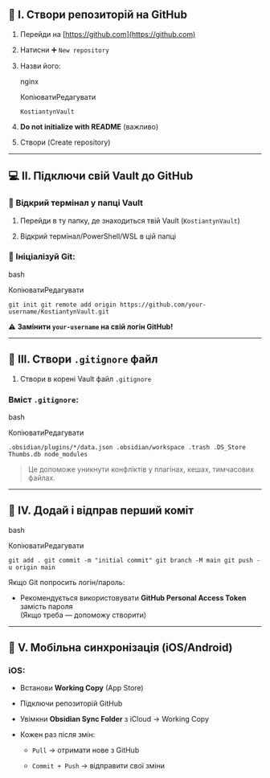 ## 🧱 **I. Створи репозиторій на GitHub**

1. Перейди на [https://github.com](https://github.com)
    
2. Натисни ➕ `New repository`
    
3. Назви його:
    
    nginx
    
    КопіюватиРедагувати
    
    `KostiantynVault`
    
4. **Do not initialize with README** (важливо)
    
5. Створи (Create repository)
    

---

## 💻 **II. Підключи свій Vault до GitHub**

### 🔧 Відкрий термінал у папці Vault

1. Перейди в ту папку, де знаходиться твій Vault (`KostiantynVault`)
    
2. Відкрий термінал/PowerShell/WSL в цій папці
    

### 🔁 Ініціалізуй Git:

bash

КопіюватиРедагувати

`git init git remote add origin https://github.com/your-username/KostiantynVault.git`

⚠️ **Замінити `your-username` на свій логін GitHub!**

---

## 📄 **III. Створи `.gitignore` файл**

1. Створи в корені Vault файл `.gitignore`
    

### Вміст `.gitignore`:

bash

КопіюватиРедагувати

`.obsidian/plugins/*/data.json .obsidian/workspace .trash .DS_Store Thumbs.db node_modules`

> Це допоможе уникнути конфліктів у плагінах, кешах, тимчасових файлах.

---

## 💾 **IV. Додай і відправ перший коміт**

bash

КопіюватиРедагувати

`git add . git commit -m "initial commit" git branch -M main git push -u origin main`

Якщо Git попросить логін/пароль:

- Рекомендується використовувати **GitHub Personal Access Token** замість пароля  
    (Якщо треба — допоможу створити)
    

---

## 📱 **V. Мобільна синхронізація (iOS/Android)**

### iOS:

- Встанови **Working Copy** (App Store)
    
- Підключи репозиторій GitHub
    
- Увімкни **Obsidian Sync Folder** з iCloud → Working Copy
    
- Кожен раз після змін:
    
    - `Pull` → отримати нове з GitHub
        
    - `Commit + Push` → відправити свої зміни